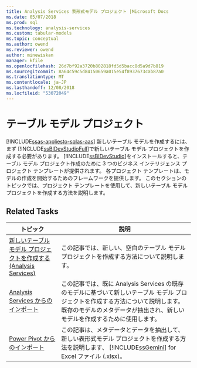 ```yaml
---
title: Analysis Services 表形式モデル プロジェクト |Microsoft Docs
ms.date: 05/07/2018
ms.prod: sql
ms.technology: analysis-services
ms.custom: tabular-models
ms.topic: conceptual
ms.author: owend
ms.reviewer: owend
author: minewiskan
manager: kfile
ms.openlocfilehash: 26d7bf92a3720b802818fd5d5bacc8d5a9d7b819
ms.sourcegitcommit: 8a64c59c5d84150659a015e54f8937673cab87a0
ms.translationtype: MT
ms.contentlocale: ja-JP
ms.lasthandoff: 12/08/2018
ms.locfileid: "53072049"
---
```

# <a name="tabular-model-projects"></a>テーブル モデル プロジェクト 
[!INCLUDE[ssas-appliesto-sqlas-aas](../../includes/ssas-appliesto-sqlas-aas.md)]
  新しいテーブル モデルを作成するには、まず [!INCLUDE[ssBIDevStudioFull](../../includes/ssbidevstudiofull-md.md)]で新しいテーブル モデル プロジェクトを作成する必要があります。 [!INCLUDE[ssBIDevStudio](../../includes/ssbidevstudio-md.md)]をインストールすると、テーブル モデル プロジェクト作成のために 3 つのビジネス インテリジェンス プロジェクト テンプレートが提供されます。 各プロジェクト テンプレートは、モデルの作成を開始するためのフレームワークを提供します。 このセクションのトピックでは、プロジェクト テンプレートを使用して、新しいテーブル モデル プロジェクトを作成する方法を説明します。  
  
## <a name="related-tasks"></a>Related Tasks  
  
|トピック|説明|  
|-----------|-----------------|  
|[新しいテーブル モデル プロジェクトを作成する (Analysis Services)](../../analysis-services/tabular-models/create-a-new-tabular-model-project-analysis-services.md)|この記事では、新しい、空白のテーブル モデル プロジェクトを作成する方法について説明します。|  
|[Analysis Services からのインポート](../../analysis-services/tabular-models/import-from-analysis-services-ssas-tabular.md)|この記事では、既に Analysis Services の既存のモデルに基づいて新しいテーブル モデル プロジェクトを作成する方法について説明します。 既存のモデルのメタデータが抽出され、新しいモデルを作成するために使用します。|  
|[Power Pivot からのインポート](../../analysis-services/tabular-models/import-from-power-pivot-ssas-tabular.md)|この記事は、メタデータとデータを抽出して、新しい表形式モデル プロジェクトを作成する方法を説明します、 [!INCLUDE[ssGemini](../../includes/ssgemini-md.md)] for Excel ファイル (.xlsx)。|  
  
  
